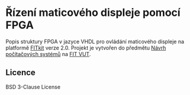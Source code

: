 # Řízení maticového displeje pomocí FPGA
Popis struktury FPGA v jazyce VHDL pro ovládání maticového displeje na platformě [FITkit](http://merlin.fit.vutbr.cz/FITkit/hardware.html) verze 2.0. Projekt je vytvořen do předmětu [Návrh počítačových systémů](https://www.fit.vut.cz/study/course/14003/.cs) na [FIT VUT](https://www.fit.vut.cz/.cs).

## Licence
BSD 3-Clause License
